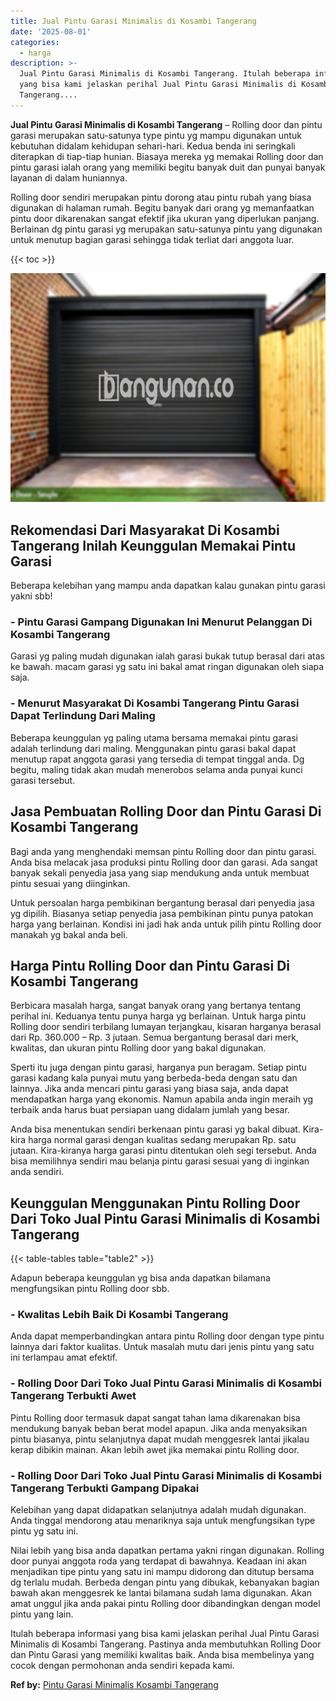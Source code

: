 ```yaml
---
title: Jual Pintu Garasi Minimalis di Kosambi Tangerang
date: '2025-08-01'
categories:
  - harga
description: >-
  Jual Pintu Garasi Minimalis di Kosambi Tangerang. Itulah beberapa informasi
  yang bisa kami jelaskan perihal Jual Pintu Garasi Minimalis di Kosambi
  Tangerang....
---
```


**Jual Pintu Garasi Minimalis di Kosambi Tangerang** – Rolling door dan pintu garasi merupakan satu-satunya type pintu yg mampu digunakan untuk kebutuhan didalam kehidupan sehari-hari. Kedua benda ini seringkali diterapkan di tiap-tiap hunian. Biasaya mereka yg memakai Rolling door dan pintu garasi ialah orang yang memiliki begitu banyak duit dan punyai banyak layanan di dalam huniannya.

Rolling door sendiri merupakan pintu dorong atau pintu rubah yang biasa digunakan di halaman rumah. Begitu banyak dari orang yg memanfaatkan pintu door dikarenakan sangat efektif jika ukuran yang diperlukan panjang. Berlainan dg pintu garasi yg merupakan satu-satunya pintu yang digunakan untuk menutup bagian garasi sehingga tidak terliat dari anggota luar.

{{< toc >}}

![Jual Pintu Garasi Minimalis di Kosambi Tangerang](/images/pintu-garasi-05.png)

## Rekomendasi Dari Masyarakat Di Kosambi Tangerang Inilah Keunggulan Memakai Pintu Garasi

Beberapa kelebihan yang mampu anda dapatkan kalau gunakan pintu garasi yakni sbb!

### \- Pintu Garasi Gampang Digunakan Ini Menurut Pelanggan Di Kosambi Tangerang

Garasi yg paling mudah digunakan ialah garasi bukak tutup berasal dari atas ke bawah. macam garasi yg satu ini bakal amat ringan digunakan oleh siapa saja.

### \- Menurut Masyarakat Di Kosambi Tangerang Pintu Garasi Dapat Terlindung Dari Maling

Beberapa keunggulan yg paling utama bersama memakai pintu garasi adalah terlindung dari maling. Menggunakan pintu garasi bakal dapat menutup rapat anggota garasi yang tersedia di tempat tinggal anda. Dg begitu, maling tidak akan mudah menerobos selama anda punyai kunci garasi tersebut.

## Jasa Pembuatan Rolling Door dan Pintu Garasi Di Kosambi Tangerang

Bagi anda yang menghendaki memsan pintu Rolling door dan pintu garasi. Anda bisa melacak jasa produksi pintu Rolling door dan garasi. Ada sangat banyak sekali penyedia jasa yang siap mendukung anda untuk membuat pintu sesuai yang diinginkan.

Untuk persoalan harga pembikinan bergantung berasal dari penyedia jasa yg dipilih. Biasanya setiap penyedia jasa pembikinan pintu punya patokan harga yang berlainan. Kondisi ini jadi hak anda untuk pilih pintu Rolling door manakah yg bakal anda beli.

## Harga Pintu Rolling Door dan Pintu Garasi Di Kosambi Tangerang

Berbicara masalah harga, sangat banyak orang yang bertanya tentang perihal ini. Keduanya tentu punya harga yg berlainan. Untuk harga pintu Rolling door sendiri terbilang lumayan terjangkau, kisaran harganya berasal dari Rp. 360.000 – Rp. 3 jutaan. Semua bergantung berasal dari merk, kwalitas, dan ukuran pintu Rolling door yang bakal digunakan.

Sperti itu juga dengan pintu garasi, harganya pun beragam. Setiap pintu garasi kadang kala punyai mutu yang berbeda-beda dengan satu dan lainnya. Jika anda mencari pintu garasi yang biasa saja, anda dapat mendapatkan harga yang ekonomis. Namun apabila anda ingin meraih yg terbaik anda harus buat persiapan uang didalam jumlah yang besar.

Anda bisa menentukan sendiri berkenaan pintu garasi yg bakal dibuat. Kira-kira harga normal garasi dengan kualitas sedang merupakan Rp. satu jutaan. Kira-kiranya harga garasi pintu ditentukan oleh segi tersebut. Anda bisa memilihnya sendiri mau belanja pintu garasi sesuai yang di inginkan anda sendiri.

## Keunggulan Menggunakan Pintu Rolling Door Dari Toko Jual Pintu Garasi Minimalis di Kosambi Tangerang

{{< table-tables table="table2" >}}

Adapun beberapa keunggulan yg bisa anda dapatkan bilamana mengfungsikan pintu Rolling door sbb.

### \- Kwalitas Lebih Baik Di Kosambi Tangerang

Anda dapat memperbandingkan antara pintu Rolling door dengan type pintu lainnya dari faktor kualitas. Untuk masalah mutu dari jenis pintu yang satu ini terlampau amat efektif.

### \- Rolling Door Dari Toko Jual Pintu Garasi Minimalis di Kosambi Tangerang Terbukti Awet

Pintu Rolling door termasuk dapat sangat tahan lama dikarenakan bisa mendukung banyak beban berat model apapun. Jika anda menyaksikan pintu biasanya, pintu selanjutnya dapat mudah menggesrek lantai jikalau kerap dibikin mainan. Akan lebih awet jika memakai pintu Rolling door.

### \- Rolling Door Dari Toko Jual Pintu Garasi Minimalis di Kosambi Tangerang Terbukti Gampang Dipakai

Kelebihan yang dapat didapatkan selanjutnya adalah mudah digunakan. Anda tinggal mendorong atau menariknya saja untuk mengfungsikan type pintu yg satu ini.

Nilai lebih yang bisa anda dapatkan pertama yakni ringan digunakan. Rolling door punyai anggota roda yang terdapat di bawahnya. Keadaan ini akan menjadikan tipe pintu yang satu ini mampu didorong dan ditutup bersama dg terlalu mudah. Berbeda dengan pintu yang dibukak, kebanyakan bagian bawah akan menggesrek ke lantai bilamana sudah lama digunakan. Akan amat unggul jika anda pakai pintu Rolling door dibandingkan dengan model pintu yang lain.

Itulah beberapa informasi yang bisa kami jelaskan perihal Jual Pintu Garasi Minimalis di Kosambi Tangerang. Pastinya anda membutuhkan Rolling Door dan Pintu Garasi yang memiliki kwalitas baik. Anda bisa membelinya yang cocok dengan permohonan anda sendiri kepada kami.

**Ref by:** [Pintu Garasi Minimalis Kosambi Tangerang](https://id.wikipedia.org/wiki/Pintu)
